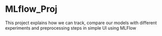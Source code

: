 # MLflow_Proj
This project explains how we can track, compare our models with different experiments and preprocessing steps in simple UI using MLFlow


